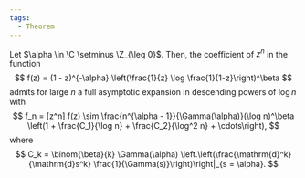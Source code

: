 ```yaml
---
tags:
  - Theorem
---
```

Let $\alpha \in \C \setminus \Z_{\leq 0}$. Then, the coefficient of $z^n$ in the function
$$
f(z) = (1 - z)^{-\alpha} \left(\frac{1}{z} \log \frac{1}{1-z}\right)^\beta
$$
admits for large $n$ a full asymptotic expansion in descending powers of $\log n$ with
$$
f_n = [z^n] f(z) \sim \frac{n^{\alpha - 1}}{\Gamma(\alpha)}(\log n)^\beta \left(1 + \frac{C_1}{\log n} + \frac{C_2}{\log^2 n} + \cdots\right),
$$
where
$$
C_k = \binom{\beta}{k} \Gamma(\alpha) \left.\left(\frac{\mathrm{d}^k}{\mathrm{d}s^k} \frac{1}{\Gamma(s)}\right)\right|_{s = \alpha}.
$$

